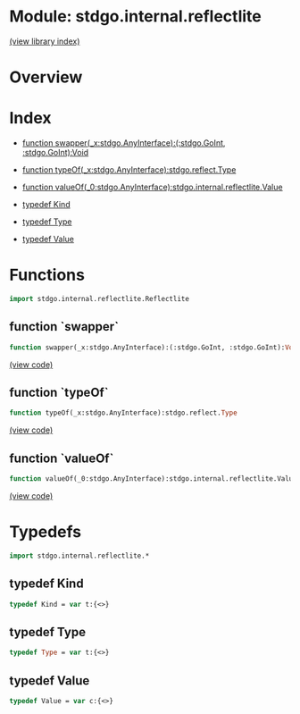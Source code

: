 # Module: stdgo.internal.reflectlite


[(view library index)](../../stdgo.md)


# Overview


 


# Index


- [function swapper\(\_x:stdgo.AnyInterface\):\(:stdgo.GoInt, :stdgo.GoInt\):Void](<#function-swapper>)

- [function typeOf\(\_x:stdgo.AnyInterface\):stdgo.reflect.Type](<#function-typeof>)

- [function valueOf\(\_0:stdgo.AnyInterface\):stdgo.internal.reflectlite.Value](<#function-valueof>)

- [typedef Kind](<#typedef-kind>)

- [typedef Type](<#typedef-type>)

- [typedef Value](<#typedef-value>)

# Functions


```haxe
import stdgo.internal.reflectlite.Reflectlite
```


## function \`swapper\`


```haxe
function swapper(_x:stdgo.AnyInterface):(:stdgo.GoInt, :stdgo.GoInt):Void
```


 


[\(view code\)](<./Reflectlite.hx#L13>)


## function \`typeOf\`


```haxe
function typeOf(_x:stdgo.AnyInterface):stdgo.reflect.Type
```


 


[\(view code\)](<./Reflectlite.hx#L9>)


## function \`valueOf\`


```haxe
function valueOf(_0:stdgo.AnyInterface):stdgo.internal.reflectlite.Value
```


 


[\(view code\)](<./Reflectlite.hx#L30>)


# Typedefs


```haxe
import stdgo.internal.reflectlite.*
```


## typedef Kind


```haxe
typedef Kind = var t:{<>}
```


 


## typedef Type


```haxe
typedef Type = var t:{<>}
```


 


## typedef Value


```haxe
typedef Value = var c:{<>}
```


 


